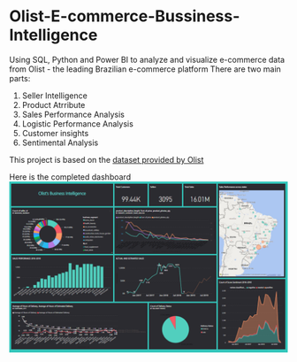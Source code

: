 # Olist-E-commerce-Bussiness-Intelligence
Using SQL, Python and Power BI to analyze and visualize e-commerce data from Olist - the leading Brazilian e-commerce platform
There are two main parts:
1. Seller Intelligence
2. Product Atrribute
3. Sales Performance Analysis
4. Logistic Performance Analysis
5. Customer insights
6. Sentimental Analysis

This project is based on the [dataset provided by Olist](https://www.kaggle.com/datasets/olistbr/brazilian-ecommerce)


Here is the completed dashboard 
![](https://github.com/MeganMai/Olist-E-commerce-Bussiness-Intelligence/blob/main/Dashboard.PNG)
